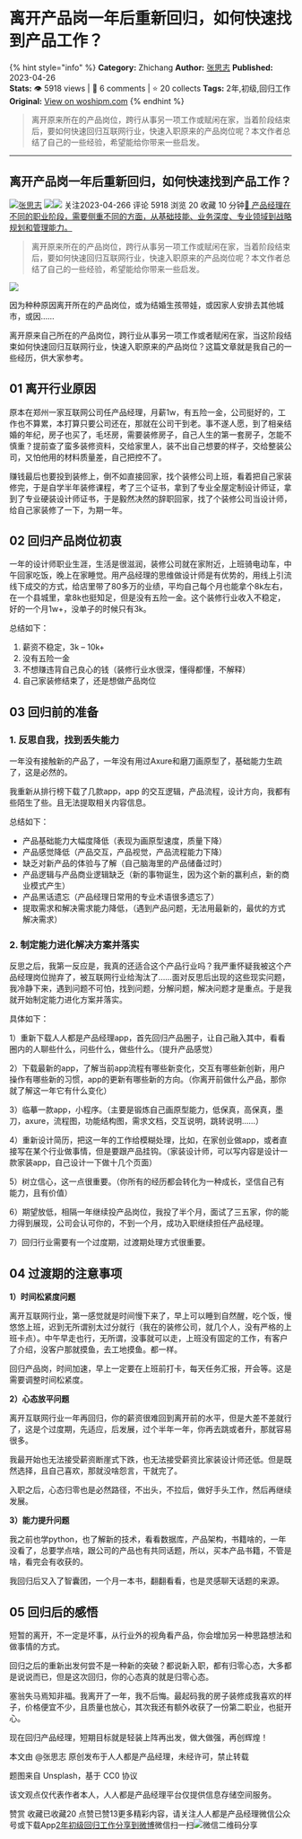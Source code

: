 # 离开产品岗一年后重新回归，如何快速找到产品工作？
{% hint style="info" %}
**Category:** Zhichang
**Author:** [张思志](https://www.woshipm.com/u/682488)
**Published:** 2023-04-26  
**Stats:** 👁️ 5918 views | 💬 6 comments | ⭐ 20 collects
**Tags:** 2年,初级,回归工作
**Original:** [View on woshipm.com](https://www.woshipm.com/zhichang/5814872.html)
{% endhint %}
> 离开原来所在的产品岗位，跨行从事另一项工作或赋闲在家，当着阶段结束后，要如何快速回归互联网行业，快速入职原来的产品岗位呢？本文作者总结了自己的一些经验，希望能给你带来一些启发。

---

## 离开产品岗一年后重新回归，如何快速找到产品工作？

[![](https://image.woshipm.com/wp-files/2019/10/rvSXi51X4lfOQUOWIVBW.jpg!/both/72x72)](https://www.woshipm.com/u/682488)[张思志](https://www.woshipm.com/u/682488) ![](https://static.woshipm.com/tag/1101_1@2x.png)![](https://static.woshipm.com/tag/1501_1@2x.png) 关注2023-04-266 评论 5918 浏览 20 收藏 10 分钟[🔗 产品经理在不同的职业阶段，需要侧重不同的方面，从基础技能、业务深度、专业领域到战略规划和管理能力。](https://ke.qidianla.com/courses/90pm)

> 离开原来所在的产品岗位，跨行从事另一项工作或赋闲在家，当着阶段结束后，要如何快速回归互联网行业，快速入职原来的产品岗位呢？本文作者总结了自己的一些经验，希望能给你带来一些启发。

![](https://image.woshipm.com/2023/04/14/c60d0eee-daa1-11ed-af94-00163e0b5ff3.png)

因为种种原因离开所在的产品岗位，或为结婚生孩带娃，或因家人安排去其他城市，或因……

离开原来自己所在的产品岗位，跨行业从事另一项工作或者赋闲在家，当这阶段结束如何快速回归互联网行业，快速入职原来的产品岗位？这篇文章就是我自己的一些经历，供大家参考。

## 01 离开行业原因

原本在郑州一家互联网公司任产品经理，月薪1w，有五险一金，公司挺好的，工作也不算累，本打算只要公司还在，那就在公司干到老。事不遂人愿，到了相亲结婚的年纪，房子也买了，毛坯房，需要装修房子，自己人生的第一套房子，怎能不慎重？提前查了蛮多装修资料，交给家里人，装不出自己想要的样子，交给整装公司，又怕他用的材料质量差，自己把控不了。

赚钱最后也要投到装修上，倒不如直接回家，找个装修公司上班，看着把自己家装修完，于是自学半年装修课程，考了三个证书，拿到了专业全屋定制设计师证，拿到了专业硬装设计师证书，于是毅然决然的辞职回家，找了个装修公司当设计师，给自己家装修了一下，为期一年。

## 02 回归产品岗位初衷

一年的设计师职业生涯，生活是很滋润，装修公司就在家附近，上班骑电动车，中午回家吃饭，晚上在家睡觉。用产品经理的思维做设计师是有优势的，用线上引流线下成交的方式，给店里带了80多万的业绩，平均自己每个月也能拿个8k左右，在一个县城里，拿8k也挺知足，但是没有五险一金。这个装修行业收入不稳定，好的一个月1w+，没单子的时候只有3k。

总结如下：

1.  薪资不稳定，3k – 10k+
2.  没有五险一金
3.  不想赚违背自己良心的钱（装修行业水很深，懂得都懂，不解释）
4.  自己家装修结束了，还是想做产品岗位

## 03 回归前的准备

### 1\. 反思自我，找到丢失能力

一年没有接触新的产品了，一年没有用过Axure和磨刀画原型了，基础能力生疏了，这是必然的。

我重新从排行榜下载了几款app，app 的交互逻辑，产品流程，设计方向，我都有些陌生了些。且无法提取相关内容信息。

总结如下：

*   产品基础能力大幅度降低（表现为画原型速度，质量下降）
*   产品感觉降低（产品交互，产品视觉，产品流程能力下降）
*   缺乏对新产品的体验与了解（自己脑海里的产品储备过时）
*   产品逻辑与产品商业逻辑缺乏（新的事物诞生，因为这个新的赢利点，新的商业模式产生）
*   产品黑话遗忘（产品经理日常用的专业术语很多遗忘了）
*   提取需求和解决需求能力降低，（遇到产品问题，无法用最新的，最优的方式解决需求）

### 2\. 制定能力进化解决方案并落实

反思之后，我第一反应是，我真的还适合这个产品行业吗？我严重怀疑我被这个产品经理岗位抛弃了，被互联网行业给淘汰了……面对反思后出现的这些现实问题，我冷静下来，遇到问题不可怕，找到问题，分解问题，解决问题才是重点。于是我就开始制定能力进化方案并落实。

具体如下：

1）重新下载人人都是产品经理app，首先回归产品圈子，让自己融入其中，看看圈内的人聊些什么，问些什么，做些什么。（提升产品感觉）

2）下载最新的app，了解当前app流程有哪些新变化，交互有哪些新创新，用户操作有哪些新的习惯，app的更新有哪些新的方向。（你离开前做什么产品，那你就了解这一年它有什么变化）

3）临摹一款app，小程序。（主要是锻炼自己画原型能力，低保真，高保真，墨刀，axure，流程图，功能结构图，需求文档，交互说明，跳转说明……）

4）重新设计简历，把这一年的工作给模糊处理，比如，在家创业做app，或者直接写在某个行业做事情，但是要跟产品挂钩。（家装设计师，可以写内容是设计一款家装app，自己设计一下做十几个页面）

5）树立信心，这一点很重要。（你所有的经历都会转化为一种成长，坚信自己有能力，且有价值）

6）期望放低，相隔一年继续投产品岗位，我投了半个月，面试了三五家，你的能力得到展现，公司会认可你的，不到一个月，成功入职继续担任产品经理。

7）回归行业需要有一个过度期，过渡期处理方式很重要。

## 04 过渡期的注意事项

**1）时间松紧度问题**

离开互联网行业，第一感觉就是时间慢下来了，早上可以睡到自然醒，吃个饭，慢悠悠上班，迟到无所谓别太过分就行（我在的装修公司，就几个人，没有严格的上班卡点）。中午早走也行，无所谓，没事就可以走，上班没有固定的工作，有客户了介绍，没客户那就摸鱼，去工地摸鱼。都一样。

回归产品岗，时间加速，早上一定要在上班前打卡，每天任务汇报，开会等。这是需要调整时间松紧度。

**2）心态放平问题**

离开互联网行业一年再回归，你的薪资很难回到离开前的水平，但是大差不差就行了，这是个过度期，先适应，后发展，过个半年一年，你再去跳或者升，那就容易很多。

我最开始也无法接受薪资断崖式下跌，也无法接受薪资比家装设计师还低。但是既然选择，且自己喜欢，那就没啥怨言，干就完了。

入职之后，心态归零也是必然路径，不出头，不拉后，做好手头工作，然后再继续发展。

**3）能力提升问题**

我之前也学python，也了解新的技术，看看数据库，产品架构，书籍啥的，一年没看了，总要学点啥，跟公司的产品也有共同话题，所以，买本产品书籍，不管是啥，看完会有收获的。

我回归后又入了智囊团，一个月一本书，翻翻看看，也是灵感聊天话题的来源。

## 05 回归后的感悟

短暂的离开，不一定是坏事，从行业外的视角看产品，你会增加另一种思路想法和做事情的方式。

回归之后的重新出发何尝不是一种新的突破？都说新入职，都有归零心态，大多都是说说而已，但是这次回归，你的心态真的就是归零心态。

塞翁失马焉知非福。我离开了一年，我不后悔。最起码我的房子装修成我喜欢的样子，价格便宜不少，且质量也放心，其次我还有额外收获了一份第二职业，也挺开心。

现在回归产品经理，短期目标就是轻装上阵再出发，做大做强，再创辉煌！

本文由 @张思志 原创发布于人人都是产品经理，未经许可，禁止转载

题图来自 Unsplash，基于 CC0 协议

该文观点仅代表作者本人，人人都是产品经理平台仅提供信息存储空间服务。

赞赏 收藏已收藏20 点赞已赞13更多精彩内容，请关注人人都是产品经理微信公众号或下载App[2年](https://www.woshipm.com/tag/2%e5%b9%b4)[初级](https://www.woshipm.com/tag/%e5%88%9d%e7%ba%a7)[回归工作](https://www.woshipm.com/tag/%e5%9b%9e%e5%bd%92%e5%b7%a5%e4%bd%9c)[分享到微博](https://service.weibo.com/share/share.php?appkey=2775287854&title=离开产品岗一年后重新回归，如何快速找到产品工作？&url=https://www.woshipm.com/zhichang/5814872.html&pic=https://image.woshipm.com/2023/04/14/c60d0eee-daa1-11ed-af94-00163e0b5ff3.png)微信扫一扫![微信二维码](https://api.pwmqr.com/qrcode/create/?url=https://www.woshipm.com/zhichang/5814872.html)分享